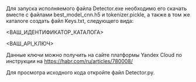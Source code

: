 Для запуска исполняемого файла Detector.exe необходимо его скачать вместе с файлами best_model_cnn.h5 и tokenizer.pickle, а также в том же каталоге создать файл Keys.txt, следующего вида:

<ВАШ_ИДЕНТИФИКАТОР_КАТАЛОГА>  

<ВАШ_API_КЛЮЧ>

Данные ключи можно получить на сайте платформы Yandex Cloud по инструкции на https://habr.com/ru/articles/780008/

Для просмотра исходного кода откройте файл Detector.py.
